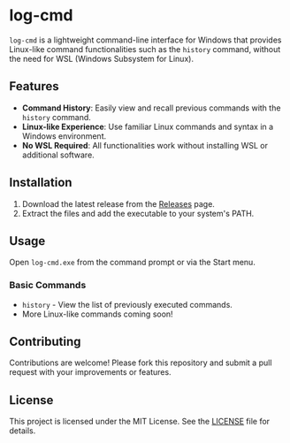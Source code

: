 # log-cmd

`log-cmd` is a lightweight command-line interface for Windows that provides Linux-like command functionalities such as the `history` command, without the need for WSL (Windows Subsystem for Linux).

## Features

- **Command History**: Easily view and recall previous commands with the `history` command.
- **Linux-like Experience**: Use familiar Linux commands and syntax in a Windows environment.
- **No WSL Required**: All functionalities work without installing WSL or additional software.

## Installation

1. Download the latest release from the [Releases](https://github.com/yourusername/log-cmd/releases) page.
2. Extract the files and add the executable to your system's PATH.

## Usage

Open `log-cmd.exe` from the command prompt or via the Start menu.

### Basic Commands

- `history` - View the list of previously executed commands.
- More Linux-like commands coming soon!

## Contributing

Contributions are welcome! Please fork this repository and submit a pull request with your improvements or features.

## License

This project is licensed under the MIT License. See the [LICENSE](LICENSE) file for details.
